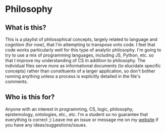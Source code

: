 # Philosophy

## What is this?
This is a playlist of philosophical concepts, largely related to language and cognition (for now), that I'm attempting to transpose onto code. I feel that code works particularly well for this type of analytic philosophy. I'm going to try to use a mix of programming languages, including JS, Python, etc. so that I improve my understanding of CS in addition to philosophy. The individual files serve more as informational documents (to elucidate specific concepts) rather than constituents of a larger application, so don't bother running anything unless a process is explicitly detailed in the file's comments.

## Who is this for?
Anyone with an interest in programming, CS, logic, philosophy, epistemology, ontologies, etc., etc. I'm a student so no guarantee that everything is correct ;) Leave me an issue or message me on my [website](https://gyan.biz) if you have any ideas/suggestions/issues.
